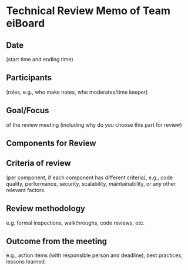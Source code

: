 # Technical Review Memo of Team eiBoard
## Date 
(start time and ending time)
## Participants 
(roles, e.g., who make notes, who moderates/time keeper)
## Goal/Focus
of the review meeting (including why do you choose this part for review)
## Components for Review
## Criteria of review 
(per component, if each component has different criteria), e.g., code quality, performance, security, scalability, maintainability, or any other relevant factors.
## Review methodology
e.g. formal inspections, walkthroughs, code reviews, etc.
## Outcome from the meeting
e.g., action items (with responsible person and deadline), best practices, lessons learned.
